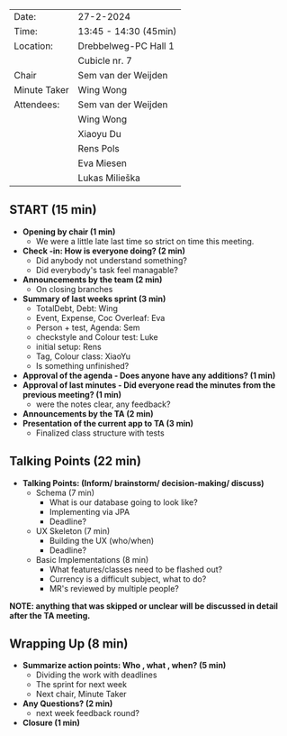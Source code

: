 |           |                       |
| --------- |-----------------------|
| Date:     | 27-2-2024             |
| Time:     | 13:45 - 14:30 (45min) |
| Location: | Drebbelweg-PC Hall 1  |
|	       | Cubicle nr. 7         |
| Chair     | Sem van der Weijden   |
| Minute Taker | Wing Wong             |
| Attendees: | Sem van der Weijden   |
|           | Wing Wong             |
|           | Xiaoyu Du             |
|           | Rens Pols             |
|           | Eva Miesen            |
|           | Lukas Milieška       |


## START (15 min)
- **Opening by chair (1 min)**
    - We were a little late last time so strict on time this meeting.
- **Check -in: How is everyone doing? (2 min)**
    - Did anybody not understand something?
    - Did everybody's task feel managable?
- **Announcements by the team (2 min)**
    - On closing branches
- **Summary of last weeks sprint (3 min)**
    - TotalDebt, Debt: Wing
    - Event, Expense, Coc Overleaf: Eva
    - Person + test, Agenda: Sem
    - checkstyle and Colour test: Luke
    - initial setup: Rens
    - Tag, Colour class: XiaoYu
    - Is something unfinished?
- **Approval of the agenda - Does anyone have any additions? (1 min)**
- **Approval of last minutes - Did everyone read the minutes from the previous meeting? (1 min)**
    - were the notes clear, any feedback?
- **Announcements by the TA (2 min)**
- **Presentation of the current app to TA (3 min)**
    - Finalized class structure with tests

## Talking Points (22 min)
- **Talking Points: (Inform/ brainstorm/ decision-making/ discuss)**
    - Schema (7 min)
        - What is our database going to look like?
        - Implementing via JPA
        - Deadline?
    - UX Skeleton (7 min)
        - Building the UX (who/when)
        - Deadline?
    - Basic Implementations (8 min)
        - What features/classes need to be flashed out?
        - Currency is a difficult subject, what to do?
        - MR's reviewed by multiple people?


**NOTE: anything that was skipped or unclear will be discussed in detail after the TA meeting.**


## Wrapping Up (8 min)
- **Summarize action points: Who , what , when? (5 min)**
    - Dividing the work with deadlines
    - The sprint for next week
    - Next chair, Minute Taker
- **Any Questions? (2 min)**
    - next week feedback round?
- **Closure (1 min)**
